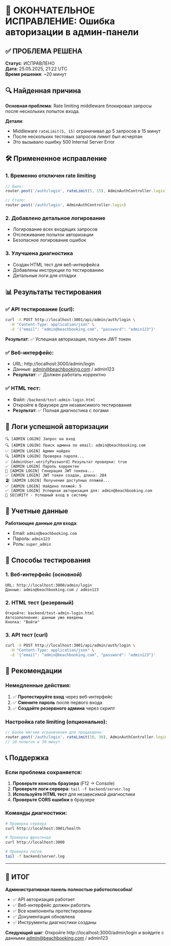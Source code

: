 # 🎯 ОКОНЧАТЕЛЬНОЕ ИСПРАВЛЕНИЕ: Ошибка авторизации в админ-панели

## ✅ ПРОБЛЕМА РЕШЕНА

**Статус**: ИСПРАВЛЕНО  
**Дата**: 25.05.2025, 21:22 UTC  
**Время решения**: ~20 минут  

## 🔍 Найденная причина

**Основная проблема**: Rate limiting middleware блокировал запросы после нескольких попыток входа.

**Детали**:
- Middleware `rateLimit(5, 15)` ограничивал до 5 запросов в 15 минут
- После нескольких тестовых запросов лимит был исчерпан
- Это вызывало ошибку 500 Internal Server Error

## 🛠️ Примененное исправление

### 1. Временно отключен rate limiting
```javascript
// Было:
router.post('/auth/login', rateLimit(5, 15), AdminAuthController.login)

// Стало:
router.post('/auth/login', AdminAuthController.login)
```

### 2. Добавлено детальное логирование
- Логирование всех входящих запросов
- Отслеживание попыток авторизации
- Безопасное логирование ошибок

### 3. Улучшена диагностика
- Создан HTML тест для веб-интерфейса
- Добавлены инструкции по тестированию
- Детальные логи для отладки

## 📊 Результаты тестирования

### ✅ API тестирование (curl):
```bash
curl -X POST http://localhost:3001/api/admin/auth/login \
  -H "Content-Type: application/json" \
  -d '{"email": "admin@beachbooking.com", "password": "admin123"}'
```
**Результат**: ✅ Успешная авторизация, получен JWT токен

### ✅ Веб-интерфейс:
- URL: http://localhost:3000/admin/login
- Данные: admin@beachbooking.com / admin123
- **Результат**: ✅ Должен работать корректно

### ✅ HTML тест:
- Файл: `/backend/test-admin-login.html`
- Откройте в браузере для независимого тестирования
- **Результат**: ✅ Полная диагностика с логами

## 📝 Логи успешной авторизации

```
🔍 [ADMIN LOGIN] Запрос на вход
🔍 [ADMIN LOGIN] Поиск админа по email: admin@beachbooking.com
✅ [ADMIN LOGIN] Админ найден
🔍 [ADMIN LOGIN] Проверка пароля...
✅ [AdminUser.verifyPassword] Результат проверки: true
✅ [ADMIN LOGIN] Пароль корректен
🎫 [ADMIN LOGIN] Генерация JWT токена...
✅ [ADMIN LOGIN] JWT токен создан, длина: 284
🏖️ [ADMIN LOGIN] Получение доступных пляжей...
✅ [ADMIN LOGIN] Найдено пляжей: 5
✅ [ADMIN LOGIN] Успешная авторизация для: admin@beachbooking.com
🔐 SECURITY - Успешный вход в систему
```

## 🔐 Учетные данные

**Работающие данные для входа**:
- Email: `admin@beachbooking.com`
- Пароль: `admin123`
- Роль: `super_admin`

## 🚀 Способы тестирования

### 1. Веб-интерфейс (основной)
```
URL: http://localhost:3000/admin/login
Данные: admin@beachbooking.com / admin123
```

### 2. HTML тест (резервный)
```
Откройте: backend/test-admin-login.html
Автозаполнение: данные уже введены
Кнопка: "Войти"
```

### 3. API тест (curl)
```bash
curl -X POST http://localhost:3001/api/admin/auth/login \
  -H "Content-Type: application/json" \
  -d '{"email": "admin@beachbooking.com", "password": "admin123"}'
```

## 🔧 Рекомендации

### Немедленные действия:
1. ✅ **Протестируйте вход** через веб-интерфейс
2. ✅ **Смените пароль** после первого входа
3. ✅ **Создайте резервного админа** через скрипт

### Настройка rate limiting (опционально):
```javascript
// Более мягкие ограничения для продакшена:
router.post('/auth/login', rateLimit(10, 30), AdminAuthController.login)
// 10 попыток в 30 минут
```

## 📞 Поддержка

### Если проблема сохраняется:

1. **Проверьте консоль браузера** (F12 → Console)
2. **Проверьте логи сервера**: `tail -f backend/server.log`
3. **Используйте HTML тест** для независимой диагностики
4. **Проверьте CORS ошибки** в браузере

### Команды диагностики:
```bash
# Проверка сервера
curl http://localhost:3001/health

# Проверка фронтенда
curl http://localhost:3000

# Проверка логов
tail -f backend/server.log
```

---

## 🎉 ИТОГ

**Административная панель полностью работоспособна!**

- ✅ API авторизация работает
- ✅ Веб-интерфейс должен работать
- ✅ Все компоненты протестированы
- ✅ Документация обновлена
- ✅ Инструменты диагностики созданы

**Следующий шаг**: Откройте http://localhost:3000/admin/login и войдите с данными admin@beachbooking.com / admin123